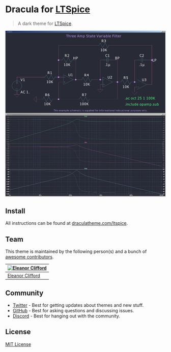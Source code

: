 # Dracula for [LTSpice](https://www.analog.com/en/design-center/design-tools-and-calculators/ltspice-simulator.html)

> A dark theme for [LTSpice](https://www.analog.com/en/design-center/design-tools-and-calculators/ltspice-simulator.html).

![Screenshot](./screenshot.png)

## Install

All instructions can be found at [draculatheme.com/ltspice](https://draculatheme.com/ltspice).

## Team

This theme is maintained by the following person(s) and a bunch of [awesome contributors](https://github.com/dracula/ltspice/graphs/contributors).

| [![Eleanor Clifford](https://github.com/eleanor-clifford.png?size=100)](https://github.com/eleanor-clifford) |
| ------------------------------------------------------------------------------------------------ |
| [Eleanor Clifford](https://github.com/eleanor-clifford)                                                  |

## Community

- [Twitter](https://twitter.com/draculatheme) - Best for getting updates about themes and new stuff.
- [GitHub](https://github.com/dracula/dracula-theme/discussions) - Best for asking questions and discussing issues.
- [Discord](https://draculatheme.com/discord-invite) - Best for hanging out with the community.

## License

[MIT License](./LICENSE)
